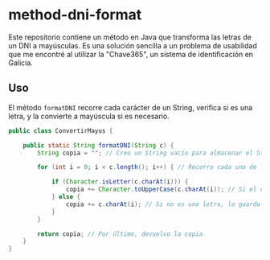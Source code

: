# method-dni-format
Este repositorio contiene un método en Java que transforma las letras de un DNI a mayúsculas. Es una solución sencilla a un problema de usabilidad que me encontré al utilizar la "Chave365", un sistema de identificación en Galicia.

## Uso
El método `formatDNI` recorre cada carácter de un String, verifica si es una letra, y la convierte a mayúscula si es necesario.

```java
public class ConvertirMayus {

    public static String formatDNI(String c) {
        String copia = ""; // Creo un String vacío para almacenar el String formateado

        for (int i = 0; i < c.length(); i++) { // Recorro cada uno de los caracteres del String original

            if (Character.isLetter(c.charAt(i))) {
                copia += Character.toUpperCase(c.charAt(i)); // Si el carácter es una letra, lo convierto en mayúscula y lo guardo en la copia
            } else {
                copia += c.charAt(i); // Si no es una letra, lo guardo en la copia directamente
            }
        }

        return copia; // Por último, devuelvo la copia
    }
}
```
